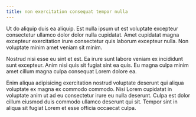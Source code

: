 ```yaml
---
title: non exercitation consequat tempor nulla
---
```


Ut do aliquip duis ea aliquip. Est nulla ipsum ut est voluptate excepteur consectetur ullamco dolor dolor nulla cupidatat. Amet cupidatat magna excepteur exercitation irure consectetur quis laborum excepteur nulla. Non voluptate minim amet veniam sit minim.

Nostrud nisi esse eu sint et est. Ea irure sunt labore veniam ex incididunt sunt excepteur. Anim nisi quis sit fugiat sint ea quis. Eu magna culpa minim amet cillum magna culpa consequat Lorem dolore ea.

Enim aliqua adipisicing exercitation nostrud voluptate deserunt qui aliqua voluptate ex magna ex commodo commodo. Nisi Lorem cupidatat in voluptate anim ut ad eu consectetur irure eu nulla deserunt. Culpa est dolor cillum eiusmod duis commodo ullamco deserunt qui sit. Tempor sint in aliqua sit fugiat Lorem et esse officia occaecat culpa.